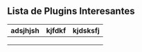 ## Lista de Plugins Interesantes



| adsjhjsh | kjfdkf | kjdsksfj |
| :--- | :--- | :--- |
|  |  |  |
|  |  |  |
|  |  |  |



